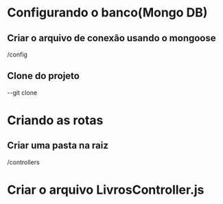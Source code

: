 
# Configurando o banco(Mongo DB)
## Criar o arquivo de conexão usando o mongoose
/config

## Clone do projeto 
--git clone

# Criando as rotas
## Criar uma pasta na raiz
/controllers
# Criar o arquivo LivrosController.js
